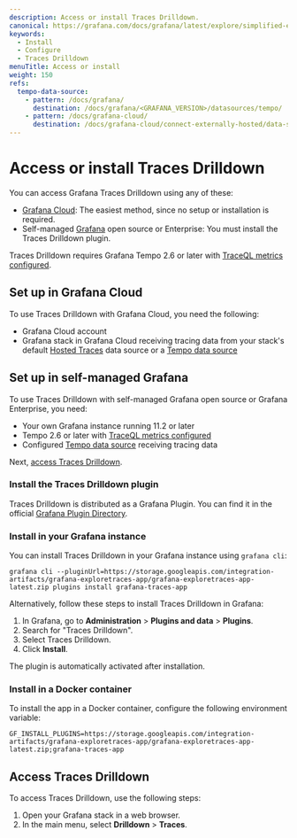```yaml
---
description: Access or install Traces Drilldown.
canonical: https://grafana.com/docs/grafana/latest/explore/simplified-exploration/tempo/access/
keywords:
  - Install
  - Configure
  - Traces Drilldown
menuTitle: Access or install
weight: 150
refs:
  tempo-data-source:
    - pattern: /docs/grafana/
      destination: /docs/grafana/<GRAFANA_VERSION>/datasources/tempo/
    - pattern: /docs/grafana-cloud/
      destination: /docs/grafana-cloud/connect-externally-hosted/data-sources/tempo/
---
```


# Access or install Traces Drilldown

You can access Grafana Traces Drilldown using any of these:

 - [Grafana Cloud](#set-up-in-grafana-cloud): The easiest method, since no setup or installation is required.
 - Self-managed [Grafana](#set-up-in-self-managed-grafana) open source or Enterprise: You must install the Traces Drilldown plugin.

Traces Drilldown requires Grafana Tempo 2.6 or later with [TraceQL metrics configured](https://grafana.com/docs/tempo/<TEMPO_VERSION>/operations/traceql-metrics/).

## Set up in Grafana Cloud

To use Traces Drilldown with Grafana Cloud, you need the following:

- Grafana Cloud account
- Grafana stack in Grafana Cloud receiving tracing data from your stack's default [Hosted Traces](https://grafana.com/docs/grafana-cloud/send-data/traces/) data source or a [Tempo data source](https://grafana.com/docs/grafana-cloud/connect-externally-hosted/data-sources/tempo/configure-tempo-data-source/)

## Set up in self-managed Grafana

To use Traces Drilldown with self-managed Grafana open source or Grafana Enterprise, you need:

- Your own Grafana instance running 11.2 or later
- Tempo 2.6 or later with [TraceQL metrics configured](https://grafana.com/docs/tempo/<TEMPO_VERSION>/operations/traceql-metrics/)
- Configured [Tempo data source](https://grafana.com/docs/grafana/latest/datasources/tempo/configure-tempo-data-source/) receiving tracing data

Next, [access Traces Drilldown](#access-traces-drilldown).

### Install the Traces Drilldown plugin

Traces Drilldown is distributed as a Grafana Plugin.
You can find it in the official [Grafana Plugin Directory](https://grafana.com/grafana/plugins/grafana-exploretraces-app/).

### Install in your Grafana instance

You can install Traces Drilldown in your Grafana instance using `grafana cli`:

```shell
grafana cli --pluginUrl=https://storage.googleapis.com/integration-artifacts/grafana-exploretraces-app/grafana-exploretraces-app-latest.zip plugins install grafana-traces-app
```

Alternatively, follow these steps to install Traces Drilldown in Grafana:

1. In Grafana, go to **Administration** > **Plugins and data** > **Plugins**.
2. Search for "Traces Drilldown".
3. Select Traces Drilldown.
4. Click **Install**.

The plugin is automatically activated after installation.

### Install in a Docker container

To install the app in a Docker container, configure the following environment variable:

```shell
GF_INSTALL_PLUGINS=https://storage.googleapis.com/integration-artifacts/grafana-exploretraces-app/grafana-exploretraces-app-latest.zip;grafana-traces-app
```

## Access Traces Drilldown

To access Traces Drilldown, use the following steps:

1. Open your Grafana stack in a web browser.
1. In the main menu, select **Drilldown** > **Traces**.